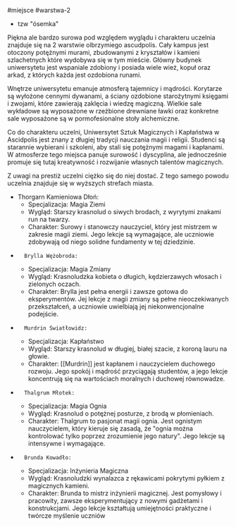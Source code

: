 #miejsce #warstwa-2 
* tzw "ósemka"

Piękna ale bardzo surowa pod względem wyglądu i charakteru uczelnia znajduje się na 2 warstwie olbrzymiego ascudpolis. Cały kampus jest otoczony potężnymi murami, zbudowanymi z kryształów i kamieni szlachetnych które wydobywa się w tym mieście. Główny budynek uniwersytetu jest wspaniale zdobiony i posiada wiele wież, kopuł oraz arkad, z których każda jest ozdobiona runami.

Wnętrze uniwersytetu emanuje atmosferą tajemnicy i mądrości. Korytarze są wyłożone cennymi dywanami, a ściany ozdobione starożytnymi księgami i zwojami, które zawierają zaklęcia i wiedzę magiczną. Wielkie sale wykładowe są wyposażone w rzeźbione drewniane ławki oraz konkretne sale wyposażone są w pormofesionalne stoły alchemiczne. 

Co do charakteru uczelni, Uniwersytet Sztuk Magicznych i Kapłaństwa w Ascidpolis jest znany z długiej tradycji nauczania magii i religii. Studenci są starannie wybierani i szkoleni, aby stali się potężnymi magami i kapłanami. W atmosferze tego miejsca panuje surowość i dyscyplina, ale jednocześnie promuje się tutaj kreatywność i rozwijanie własnych talentów magicznych. 

Z uwagi na prestiż uczelni ciężko się do niej dostać. Z tego samego powodu uczelnia znajduje się w wyższych strefach miasta.


* Thorgarn Kamieniowa Dłoń:
    * Specjalizacja: Magia Ziemi
    * Wygląd: Starszy krasnolud o siwych brodach, z wyrytymi znakami run na twarzy.
    * Charakter: Surowy i stanowczy nauczyciel, który jest mistrzem w zakresie magii ziemi. Jego lekcje są wymagające, ale uczniowie zdobywają od niego solidne fundamenty w tej dziedzinie.
* 		Brylla Wężobroda:
    * Specjalizacja: Magia Zmiany
    * Wygląd: Krasnoludzka kobieta o długich, kędzierzawych włosach i zielonych oczach.
    * Charakter: Brylla jest pełna energii i zawsze gotowa do eksperymentów. Jej lekcje z magii zmiany są pełne nieoczekiwanych przekształceń, a uczniowie uwielbiają jej niekonwencjonalne podejście.
* 		Murdrin Światłowidz:
    * Specjalizacja: Kapłaństwo
    * Wygląd: Starszy krasnolud w długiej, białej szacie, z koroną lauru na głowie.
    * Charakter: [[Murdrin]] jest kapłanem i nauczycielem duchowego rozwoju. Jego spokój i mądrość przyciągają studentów, a jego lekcje koncentrują się na wartościach moralnych i duchowej równowadze.
* 		Thalgrum Młotek:
    * Specjalizacja: Magia Ognia
    * Wygląd: Krasnolud o potężnej posturze, z brodą w płomieniach.
    * Charakter: Thalgrum to pasjonat magii ognia. Jest ognistym nauczycielem, który kieruje się zasadą, że "ognia można kontrolować tylko poprzez zrozumienie jego natury". Jego lekcje są intensywne i wymagające.
* 		Brunda Kowadło:
    * Specjalizacja: Inżynieria Magiczna
    * Wygląd: Krasnoludzki wynalazca z rękawicami pokrytymi pyłkiem z magicznych kamieni.
    * Charakter: Brunda to mistrz inżynierii magicznej. Jest pomysłowy i pracowity, zawsze eksperymentujący z nowymi gadżetami i konstrukcjami. Jego lekcje kształtują umiejętności praktyczne i twórcze myślenie uczniów